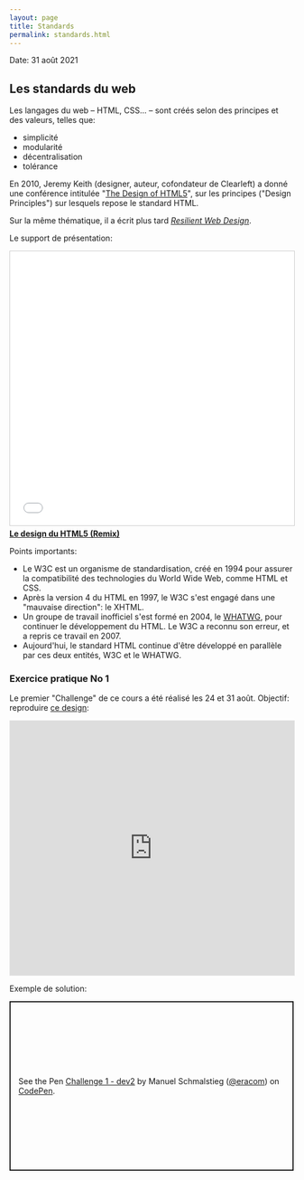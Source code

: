 ```yaml
---
layout: page
title: Standards
permalink: standards.html
---
```


Date: 31 août 2021

## Les standards du web

Les langages du web – HTML, CSS... – sont créés selon des principes et des valeurs, telles que: 

- simplicité 
- modularité
- décentralisation
- tolérance

En 2010, Jeremy Keith (designer, auteur, cofondateur de Clearleft) a donné une conférence intitulée "[The Design of HTML5](https://adactio.com/articles/1704)", sur les principes ("Design Principles") sur lesquels repose le standard HTML.

Sur la même thématique, il a écrit plus tard *[Resilient Web Design](https://resilientwebdesign.com/)*.

Le support de présentation:

<iframe src="//www.slideshare.net/slideshow/embed_code/key/DmuzV6uL3lRTUe" width="595" height="485" frameborder="0" marginwidth="0" marginheight="0" scrolling="no" style="border:1px solid #CCC; border-width:1px; margin-bottom:5px; max-width: 100%;" allowfullscreen></iframe><div style="margin-bottom:5px"><strong> <a href="//www.slideshare.net/xsetpointer/le-design-du-html5-remix" title="Le design du HTML5 (Remix)" target="_blank">Le design du HTML5 (Remix)</a> </strong></div>

Points importants:

- Le W3C est un organisme de standardisation, créé en 1994 pour assurer la compatibilité des technologies du World Wide Web, comme HTML et CSS.
- Après la version 4 du HTML en 1997, le W3C s'est engagé dans une "mauvaise direction": le XHTML.
- Un groupe de travail inofficiel s'est formé en 2004, le [WHATWG](https://fr.wikipedia.org/wiki/Web_Hypertext_Application_Technology_Working_Group), pour continuer le développement du HTML. Le W3C a reconnu son erreur, et a repris ce travail en 2007.
- Aujourd'hui, le standard HTML continue d'être développé en parallèle par ces deux entités, W3C et le WHATWG.

### Exercice pratique No 1

Le premier "Challenge" de ce cours a été réalisé les 24 et 31 août. Objectif: reproduire [ce design](https://www.figma.com/file/XQPFDueD4cYCk1PLI3UuXA/challenge1):

<iframe style="border: 1px solid rgba(0, 0, 0, 0.1);" width="100%" height="450" src="https://www.figma.com/embed?embed_host=share&url=https%3A%2F%2Fwww.figma.com%2Ffile%2FXQPFDueD4cYCk1PLI3UuXA%2Fchallenge1%3Fnode-id%3D0%253A1" allowfullscreen></iframe>

Exemple de solution:

<p class="codepen" data-height="300" data-default-tab="html,result" data-slug-hash="mdwVYJZ" data-user="eracom" style="height: 300px; box-sizing: border-box; display: flex; align-items: center; justify-content: center; border: 2px solid; margin: 1em 0; padding: 1em;">
  <span>See the Pen <a href="https://codepen.io/eracom/pen/mdwVYJZ">
  Challenge 1 - dev2</a> by Manuel Schmalstieg (<a href="https://codepen.io/eracom">@eracom</a>)
  on <a href="https://codepen.io">CodePen</a>.</span>
</p>
<script async src="https://cpwebassets.codepen.io/assets/embed/ei.js"></script>

